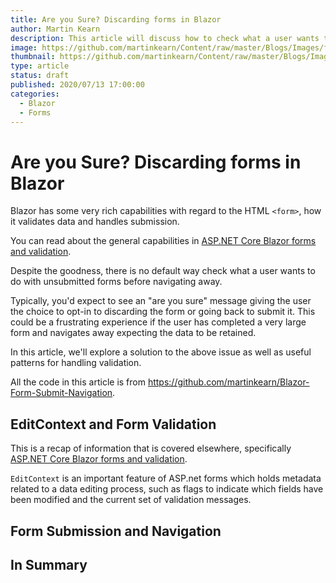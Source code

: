 ```yaml
---
title: Are you Sure? Discarding forms in Blazor
author: Martin Kearn
description: This article will discuss how to check what a user wants to do with an unsubmitted form if they attempt to navigate away in Blazor.
image: https://github.com/martinkearn/Content/raw/master/Blogs/Images/forms.jpg
thumbnail: https://github.com/martinkearn/Content/raw/master/Blogs/Images/forms_thumb.jpg
type: article
status: draft
published: 2020/07/13 17:00:00
categories: 
  - Blazor
  - Forms
---
```


# Are you Sure? Discarding forms in Blazor

Blazor has some very rich capabilities with regard to the HTML `<form>`, how it validates data and handles submission.

You can read about the general capabilities in [ASP.NET Core Blazor forms and validation](https://docs.microsoft.com/en-us/aspnet/core/blazor/forms-validation?view=aspnetcore-3.1).

Despite the goodness, there is no default way check what a user wants to do with unsubmitted forms before navigating away.

Typically, you'd expect to see an "are you sure" message giving the user the choice to opt-in to discarding the form or going back to submit it. This could be a frustrating experience if the user has completed a very large form and navigates away expecting the data to be retained.

In this article, we'll explore a solution to the above issue as well as useful patterns for handling validation.

All the code in this article is from https://github.com/martinkearn/Blazor-Form-Submit-Navigation.

## EditContext and Form Validation

This is a recap of information that is covered elsewhere, specifically [ASP.NET Core Blazor forms and validation](https://docs.microsoft.com/en-us/aspnet/core/blazor/forms-validation?view=aspnetcore-3.1).

`EditContext` is an important feature of ASP.net forms which holds metadata related to a data editing process, such as flags to indicate which fields have been modified and the current set of validation messages. 



## Form Submission and Navigation



## In Summary

